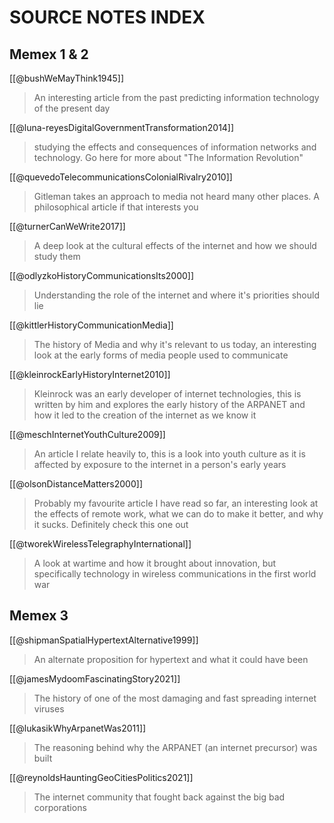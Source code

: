 # SOURCE NOTES INDEX

## Memex 1 & 2

[[@bushWeMayThink1945]]
>An interesting article from the past predicting information technology of the present day


[[@luna-reyesDigitalGovernmentTransformation2014]]
> studying the effects and consequences of information networks and technology. Go here for more about "The Information Revolution"


[[@quevedoTelecommunicationsColonialRivalry2010]]
> Gitleman takes an approach to media not heard many other places. A philosophical article if that interests you


[[@turnerCanWeWrite2017]]
> A deep look at the cultural effects of the internet and how we should study them


[[@odlyzkoHistoryCommunicationsIts2000]]
> Understanding the role of the internet and where it's priorities should lie


[[@kittlerHistoryCommunicationMedia]]
>The history of Media and why it's relevant to us today, an interesting look at the early forms of media people used to communicate


[[@kleinrockEarlyHistoryInternet2010]]
> Kleinrock was an early developer of internet technologies, this is written by him and explores the early history of the ARPANET and how it led to the creation of the internet as we know it


[[@meschInternetYouthCulture2009]]
> An article I relate heavily to, this is a look into youth culture as it is affected by exposure to the internet in a person's early years


[[@olsonDistanceMatters2000]]
> Probably my favourite article I have read so far, an interesting look at the effects of remote work, what we can do to make it better, and why it sucks. Definitely check this one out


[[@tworekWirelessTelegraphyInternational]]
> A look at wartime and how it brought about innovation, but specifically technology in wireless communications in the first world war

## Memex 3

[[@shipmanSpatialHypertextAlternative1999]]
> An alternate proposition for hypertext and what it could have been

[[@jamesMydoomFascinatingStory2021]]
> The history of one of the most damaging and fast spreading internet viruses

[[@lukasikWhyArpanetWas2011]]
> The reasoning behind why the ARPANET (an internet precursor) was built

[[@reynoldsHauntingGeoCitiesPolitics2021]]
> The internet community that fought back against the big bad corporations

